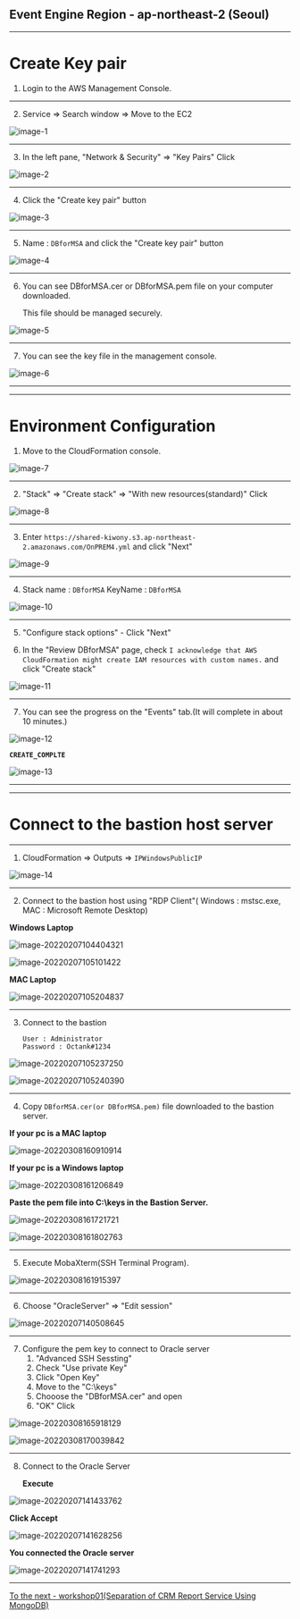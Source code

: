 ## Event Engine Region - ap-northeast-2 (Seoul)

---



# Create Key pair

1. Login to the AWS Management Console.

---

2. Service => Search window => Move to the EC2

![image-1](images/image-1.png)

---

3. In the left pane, "Network & Security" => "Key Pairs" Click

![image-2](images/image-2.png)

---

4. Click the "Create key pair" button

![image-3](images/image-3.png)

---

5. Name : `DBforMSA` and click the "Create key pair" button

![image-4](images/image-4.png)

---

6. You can see DBforMSA.cer or DBforMSA.pem file on your computer downloaded.

   This file should be managed securely.

![image-5](images/image-5.png)

---

7. You can see the key file in the management console.

![image-6](images/image-6.png)



---

---

# Environment Configuration

1. Move to the CloudFormation console.

![image-7](images/image-7.png)

---

2. "Stack" => "Create stack" => "With new resources(standard)"  Click

![image-8](images/image-8.png)

---

3. Enter `https://shared-kiwony.s3.ap-northeast-2.amazonaws.com/OnPREM4.yml` and click "Next"

![image-9](images/image-9.png)

---

4. Stack name : `DBforMSA`
   KeyName : `DBforMSA`

![image-10](images/image-10.png)

---

5. "Configure stack options" - Click "Next"

6. In the "Review DBforMSA" page, check `I acknowledge that AWS CloudFormation might create IAM resources with custom names.` and click "Create stack"

![image-11](images/image-11.png)

---

7. You can see the progress on the "Events" tab.(It will complete in about 10 minutes.)

![image-12](images/image-12.png)



**`CREATE_COMPLTE`**

![image-13](images/image-13.png)

---

---

# Connect to the bastion host server

---

1. CloudFormation => Outputs => `IPWindowsPublicIP`

![image-14](images/image-14.png)

---

2. Connect to the bastion host using "RDP Client"( Windows : mstsc.exe, MAC : Microsoft Remote Desktop)

**Windows Laptop**

![image-20220207104404321](images/image-20220207104404321.png)

![image-20220207105101422](images/image-20220207105101422.png)



**MAC Laptop**

![image-20220207105204837](images/image-20220207105204837.png)

---

3. Connect to the bastion

   ```
   User : Administrator
   Password : Octank#1234
   ```



![image-20220207105237250](images/image-20220207105237250.png)



![image-20220207105240390](images/image-20220207105240390.png)

---

4. Copy `DBforMSA.cer(or DBforMSA.pem)` file downloaded to the bastion server.

**If your pc is a MAC laptop**

![image-20220308160910914](images/image-20220308160910914.png)



**If your pc is a Windows laptop**

![image-20220308161206849](images/image-20220308161206849.png)



**Paste the pem file into C:\keys in the Bastion Server.**



![image-20220308161721721](images/image-20220308161721721.png)

![image-20220308161802763](images/image-20220308161802763.png)

---

5. Execute MobaXterm(SSH Terminal Program).

![image-20220308161915397](images/image-20220308161915397.png)



---

6. Choose "OracleServer" =>  "Edit session"

![image-20220207140508645](images/image-20220207140508645.png)

---

7. Configure the pem key to connect to Oracle server
   1. "Advanced SSH Sessting"
   2. Check "Use private Key"
   3. Click "Open Key"
   4. Move to the "C:\keys"
   5. Chooose the "DBforMSA.cer" and open
   6. "OK" Click

![image-20220308165918129](images/image-20220308165918129.png)



![image-20220308170039842](images/image-20220308170039842.png)

---

8. Connect to the Oracle Server

   **Execute**

![image-20220207141433762](images/image-20220207141433762.png)

**Click Accept**

![image-20220207141628256](images/image-20220207141628256.png)



**You connected the Oracle server**

![image-20220207141741293](images/image-20220207141741293.png)



---

[To the next - workshop01(Separation of CRM Report Service Using MongoDB) ](../workshop01/workshop01.md)
